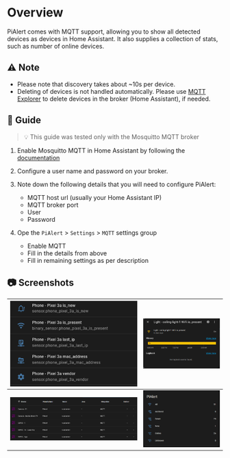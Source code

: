 # Overview

PiAlert comes with MQTT support, allowing you to show all detected devices as devices in Home Assistant. It also supplies a collection of stats, such as number of online devices.

## ⚠ Note 

- Please note that discovery takes about ~10s per device.
- Deleting of devices is not handled automatically. Please use [MQTT Explorer](https://mqtt-explorer.com/) to delete devices in the broker (Home Assistant), if needed. 


## 🧭 Guide

> 💡 This guide was tested only with the Mosquitto MQTT broker

1. Enable Mosquitto MQTT in Home Assistant by following the [documentation](https://www.home-assistant.io/integrations/mqtt/)

2. Configure a user name and password on your broker.

3. Note down the following details that you will need to configure PiAlert:
   - MQTT host url (usually your Home Assistant IP)
   - MQTT broker port
   - User
   - Password

4. Ope the `PiAlert` > `Settings` > `MQTT` settings group
   - Enable MQTT
   - Fill in the details from above
   - Fill in remaining settings as per description


## 📷 Screenshots

  | ![Screen 1][sensors] | ![Screen 2][history] | 
  |----------------------|----------------------| 
  | ![Screen 3][list] | ![Screen 4][overview] | 
  

  [sensors]:  /docs/img/HOME_ASISSTANT/PiAlert-HomeAssistant-Device-as-Sensors.png       "sensors"
  [history]:  /docs/img/HOME_ASISSTANT/PiAlert-HomeAssistant-Device-Presence-History.png "history"
  [list]:     /docs/img/HOME_ASISSTANT/PiAlert-HomeAssistant-Devices-List.png            "list"  
  [overview]: /docs/img/HOME_ASISSTANT/PiAlert-HomeAssistant-Overview-Card.png           "overview"

